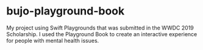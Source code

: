 # bujo-playground-book
My project using Swift Playgrounds that was submitted in the WWDC 2019 Scholarship. I used the Playground Book to create an interactive experience for people with mental health issues.
